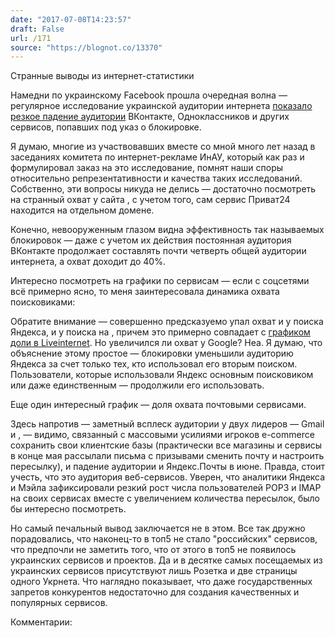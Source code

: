 ```yaml
---
date: "2017-07-08T14:23:57"
draft: False
url: /171
source: "https://blognot.co/13370"
---
```


Странные выводы из интернет-статистики

Намедни по украинскому Facebook прошла очередная волна  — регулярное исследование украинской аудитории интернета [показало резкое падение аудитории](https://ain.ua/2017/07/07/facebook-vpervye-oboshel-vk) ВКонтакте, Одноклассников и других сервисов, попавших под указ о блокировке.

Я думаю, многие из участвовавших вместе со мной много лет назад в заседаниях комитета по интернет-рекламе ИнАУ, который как раз и формулировал заказ на это исследование, помнят наши споры относительно репрезентативности и качества таких исследований. Собственно, эти вопросы никуда не делись — достаточно посмотреть на странный охват у сайта , с учетом того, сам сервис Приват24 находится на отдельном домене.

Конечно, невооруженным глазом видна эффективность так называемых блокировок — даже с учетом их действия постоянная аудитория ВКонтакте продолжает составлять почти четверть общей аудитории интернета, а охват доходит до 40%.

Интересно посмотреть на графики по сервисам — если с соцсетями всё примерно ясно, то меня заинтересовала динамика охвата поисковиками:



Обратите внимание — совершенно предсказуемо упал охват и у поиска Яндекса, и у поиска на , причем это примерно совпадает с [графиком доли в Liveinternet](http://www.liveinternet.ru/stat/ru/searches.html?slice=ukr;id=13;period=week). Но увеличился ли охват у Google? Неа. Я думаю, что объяснение этому простое — блокировки уменьшили аудиторию Яндекса за счет только тех, кто использовал его вторым поиском. Пользователи, которые использовали Яндекс основным поисковиком или даже единственным — продолжили его использовать.

Еще один интересный график — доля охвата почтовыми сервисами.



Здесь напротив — заметный всплеск аудитории у двух лидеров — Gmail и , — видимо, связанный с массовыми усилиями игроков e-commerce сохранить свои клиентские базы (практически все магазины и сервисы в конце мая рассылали письма с призывами сменить почту и настроить пересылку), и падение аудитории  и Яндекс.Почты в июне. Правда, стоит учесть, что это аудитория веб-сервисов. Уверен, что аналитики Яндекса и Мэйла зафиксировали резкий рост числа пользователей POP3 и IMAP на своих сервисах вместе с увеличением количества пересылок, было бы интересно посмотреть.

Но самый печальный вывод заключается не в этом. Все так дружно порадовались, что наконец-то в топ5 не стало "российских" сервисов, что предпочли не заметить того, что от этого в топ5 не появилось украинских сервисов и проектов. Да и в десятке самых посещаемых из украинских сервисов присутствуют лишь Розетка и две страницы одного Укрнета. Что наглядно показывает, что даже государственных запретов конкурентов недостаточно для создания качественных и популярных сервисов.

Комментарии:
